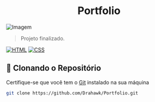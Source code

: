 <h1 align="center">Portfolio</h1>

![Imagem](https://i.ibb.co/q7rCq7L/print-projeto.png)

> Projeto finalizado.

[![HTML](https://img.shields.io/badge/HTML5-E34F26?style=for-the-badge&logo=html5&logoColor=white)](https://developer.mozilla.org/en-US/docs/Web/HTML)
[![CSS](https://img.shields.io/badge/CSS3-1572B6?style=for-the-badge&logo=css3&logoColor=white)](https://developer.mozilla.org/en-US/docs/Web/CSS)

## 💾 Clonando o Repositório

Certifique-se que você tem o [Git](https://git-scm.com/) instalado na sua máquina

```bash
git clone https://github.com/Drahawk/Portfolio.git
```
